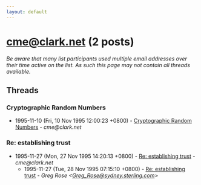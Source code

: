 ```yaml
---
layout: default
---
```


# cme@clark.net (2 posts)

_Be aware that many list participants used multiple email addresses over their time active on the list. As such this page may not contain all threads available._

## Threads

### Cryptographic Random Numbers
+ 1995-11-10 (Fri, 10 Nov 1995 12:00:23 +0800) - [Cryptographic Random Numbers](/archive/1995/11/b3fa24bce033ff05e008b76959967288e2ad32fb7b510857830992e0b0e72c94) - _cme@clark.net_

### Re: establishing trust
+ 1995-11-27 (Mon, 27 Nov 1995 14:20:13 +0800) - [Re: establishing trust](/archive/1995/11/b41926fa01e3d7e82c2adcdafc0e5889168d3146774daba417e86d1a8128e11f) - _cme@clark.net_
  + 1995-11-27 (Tue, 28 Nov 1995 07:15:10 +0800) - [Re: establishing trust](/archive/1995/11/fc97bfedc2586214320ee82ca292f89256a3c00667849995bba277671472a16a) - _Greg Rose \<Greg_Rose@sydney.sterling.com\>_

